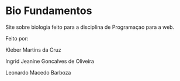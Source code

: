 # Bio Fundamentos
Site sobre biologia feito para a disciplina de Programaçao para a web.

Feito por:

Kleber Martins da Cruz

Ingrid Jeanine Goncalves de Oliveira

Leonardo Macedo Barboza
